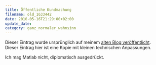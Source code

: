 ```yaml
---
title: Öffentliche Kundmachung
filename: old_1633442
date: 2010-05-16T21:29:00+02:00
update_date:
category: ganz_normaler_wahnsinn
---
```

Dieser Eintrag wurde ursprünglich auf meinem [alten Blog veröffentlicht](https://stu.blogger.de/stories/1633442/). Dieser Eintrag hier ist eine Kopie mit kleinen technischen Anpassungen.

Ich mag Matlab nicht, diplomatisch ausgedrückt.
